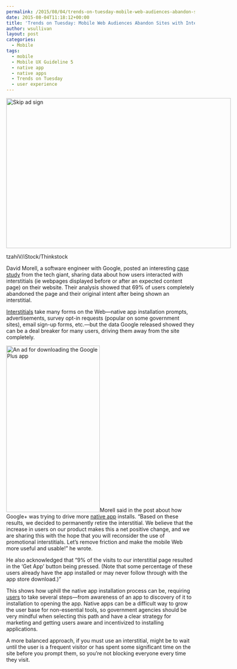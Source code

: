 ```yaml
---
permalink: /2015/08/04/trends-on-tuesday-mobile-web-audiences-abandon-sites-with-interstitial-ads/
date: 2015-08-04T11:18:12+00:00
title: 'Trends on Tuesday: Mobile Web Audiences Abandon Sites with Interstitial Ads'
author: wsullivan
layout: post
categories:
  - Mobile
tags:
  - mobile
  - Mobile UX Guideline 5
  - native app
  - native apps
  - Trends on Tuesday
  - user experience
---
```


<div id="attachment_295082" style="width: 610px" class="wp-caption aligncenter">
  <img class="size-full wp-image-295082" src="https://s3.amazonaws.com/sitesusa/wp-content/uploads/sites/212/2015/08/600-x-400-Skip-ad-sign-tzahiV-iStock-Thinkstock-475523390.jpg" alt="Skip ad sign" width="600" height="400" />
  
  <p class="wp-caption-text">
    tzahiV/iStock/Thinkstock
  </p>
</div>

David Morell, a software engineer with Google, posted an interesting [case study](http://googlewebmastercentral.blogspot.com/2015/07/google-case-study-on-app-download-interstitials.html) from the tech giant, sharing data about how users interacted with interstitials (ie webpages displayed before or after an expected content page) on their website. Their analysis showed that 69% of users completely abandoned the page and their original intent after being shown an interstitial.

[Interstitials](https://en.wikipedia.org/wiki/Interstitial_webpage) take many forms on the Web—native app installation prompts, advertisements, survey opt-in requests (popular on some government sites), email sign-up forms, etc.—but the data Google released showed they can be a deal breaker for many users, driving them away from the site completely.

<img class="alignright size-full wp-image-295062" src="https://s3.amazonaws.com/sitesusa/wp-content/uploads/sites/212/2015/08/250-x-444-trends-on-tuesday-aug-5-2015-google-plus.jpg" alt="An ad for downloading the Google Plus app" width="250" height="444" />Morell said in the post about how Google+ was trying to drive more [native app](https://www.digitalgov.gov/tag/native-app/) installs. “Based on these results, we decided to permanently retire the interstitial. We believe that the increase in users on our product makes this a net positive change, and we are sharing this with the hope that you will reconsider the use of promotional interstitials. Let’s remove friction and make the mobile Web more useful and usable!” he wrote.

He also acknowledged that “9% of the visits to our interstitial page resulted in the ‘Get App’ button being pressed. (Note that some percentage of these users already have the app installed or may never follow through with the app store download.)”

This shows how uphill the native app installation process can be, requiring [users](https://www.digitalgov.gov/resources/mobile-user-experience-guidelines-and-recommendations/) to take several steps—from awareness of an app to discovery of it to installation to opening the app. Native apps can be a difficult way to grow the user base for non-essential tools, so government agencies should be very mindful when selecting this path and have a clear strategy for marketing and getting users aware and incentivized to installing applications.

A more balanced approach, if you must use an interstitial, might be to wait until the user is a frequent visitor or has spent some significant time on the site before you prompt them, so you’re not blocking everyone every time they visit.